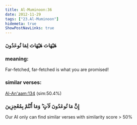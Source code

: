```yaml
---
title: Al-Muminoon:36
date: 2012-11-29
tags: ["23.Al-Muminoon"]
hidemeta: true 
ShowPostNavLinks: true 
---
```

### هَيْهَاتَ هَيْهَاتَ لِمَا تُوعَدُونَ
### meaning: 
Far-fetched, far-fetched is what you are promised!
### similar verses: 

[Al-An'aam:134](/6/134) (sim:50.4%)

### إِنَّ مَا تُوعَدُونَ لَآتٍ ۖ وَمَا أَنْتُمْ بِمُعْجِزِينَ

Our AI only can find similar verses with similarity score > 50% 




